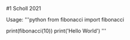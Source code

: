 
#1 Scholl 2021

Usage:
'''python
from fibonacci import fibonacci

print(fibonacci(10))
print('Hello World')
'''

